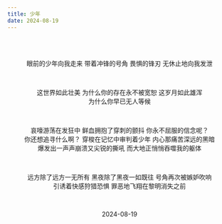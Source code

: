 ```yaml
---
title: 少年
date: 2024-08-19
---
```


<div style="text-align: center; white-space: pre-line;">

眼前的少年向我走来
带着冲锋的号角
畏惧的锋刃
无休止地向我发泄

这世界如此壮美
为什么你的存在永不被宽恕
这岁月如此雄浑
为什么你早已无人等候

哀嚎游荡在发狂中
鲜血拥抱了穿刺的颤抖
你永不屈服的信念呢？
你还想追寻什么啊？
穿梭在记忆中审判着少年
内心那痛苦深远的黑暗
爆发出一声声崩溃又尖锐的撕吼
而大地正悄悄吞噬我的躯体

远方除了远方一无所有
黑夜除了黑夜一如既往
号角再次被嫉妒吹响
引诱着快感狩猎恐惧
罪恶地飞翔在黎明消失之前

2024-08-19

</div>
